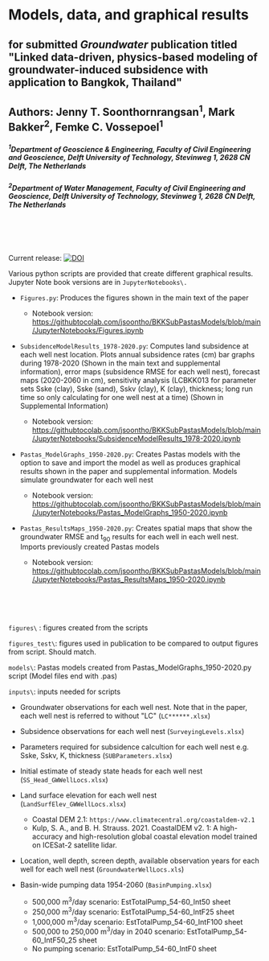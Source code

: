 # Models, data, and graphical results
## for submitted *Groundwater* publication titled "Linked data-driven, physics-based modeling of groundwater-induced subsidence with application to Bangkok, Thailand"
## Authors: Jenny T. Soonthornrangsan<sup>1</sup>, Mark Bakker<sup>2</sup>, Femke C. Vossepoel<sup>1</sup>
##### <sup>1</sup>Department of Geoscience & Engineering, Faculty of Civil Engineering and Geoscience, Delft University of Technology, Stevinweg 1, 2628 CN Delft, The Netherlands
##### <sup>2</sup>Department of Water Management, Faculty of Civil Engineering and Geoscience, Delft University of Technology, Stevinweg 1, 2628 CN Delft, The Netherlands
<br />
<br />
<br />

Current release:  [![DOI](https://zenodo.org/badge/603990947.svg)](https://zenodo.org/doi/10.5281/zenodo.11096275)

Various python scripts are provided that create different graphical results. Jupyter Note book versions are in `JupyterNotebooks\.`

- `Figures.py`: Produces the figures shown in the main text of the paper
  - Notebook version: https://githubtocolab.com/jsoontho/BKKSubPastasModels/blob/main/JupyterNotebooks/Figures.ipynb
  
- `SubsidenceModelResults_1978-2020.py`: Computes land subsidence at each well nest location. Plots annual subsidence rates (cm) bar graphs during 1978-2020 (Shown in the main text and supplemental information), error maps (subsidence RMSE for each well nest), forecast maps (2020-2060 in cm), sensitivity analysis (LCBKK013 for parameter sets Sske (clay), Sske (sand), Sskv (clay), K (clay), thickness; long run time so only calculating for one well nest at a time) (Shown in Supplemental Information)
  - Notebook version: https://githubtocolab.com/jsoontho/BKKSubPastasModels/blob/main/JupyterNotebooks/SubsidenceModelResults_1978-2020.ipynb

- `Pastas_ModelGraphs_1950-2020.py`: Creates Pastas models with the option to save and import the model as well as produces graphical results shown in the paper and supplemental information. Models simulate groundwater for each well nest
  - Notebook version: https://githubtocolab.com/jsoontho/BKKSubPastasModels/blob/main/JupyterNotebooks/Pastas_ModelGraphs_1950-2020.ipynb
  
- `Pastas_ResultsMaps_1950-2020.py`: Creates spatial maps that show the groundwater RMSE and t<sub>90</sub> results for each well in each well nest. Imports previously created Pastas models
  - Notebook version: https://githubtocolab.com/jsoontho/BKKSubPastasModels/blob/main/JupyterNotebooks/Pastas_ResultsMaps_1950-2020.ipynb


<br />
<br />
<br />

`figures\` : figures created from the scripts

`figures_test\`: figures used in publication to be compared to output figures from script. Should match.

`models\`: Pastas models created from Pastas_ModelGraphs_1950-2020.py script (Model files end with .pas)

`inputs\`: inputs needed for scripts 

- Groundwater observations for each well nest. Note that in the paper, each well nest is referred to without "LC" (`LC******.xlsx`)

- Subsidence observations for each well nest (`SurveyingLevels.xlsx`)

- Parameters required for subsidence calcultion for each well nest e.g. Sske, Sskv, K, thickness (`SUBParameters.xlsx`)

- Initial estimate of steady state heads for each well nest (`SS_Head_GWWellLocs.xlsx`)

- Land surface elevation for each well nest (`LandSurfElev_GWWellLocs.xlsx`)
   - Coastal DEM 2.1: `https://www.climatecentral.org/coastaldem-v2.1`
   - Kulp, S. A., and B. H. Strauss. 2021. CoastalDEM v2. 1: A high-accuracy and high-resolution global coastal elevation model trained on ICESat-2 satellite lidar.

- Location, well depth, screen depth, available observation years for each well for each well nest (`GroundwaterWellLocs.xls`)

- Basin-wide pumping data 1954-2060 (`BasinPumping.xlsx`)
  - 500,000 m<sup>3</sup>/day scenario: EstTotalPump_54-60_Int50 sheet
  - 250,000 m<sup>3</sup>/day scenario: EstTotalPump_54-60_IntF25 sheet
  - 1,000,000 m<sup>3</sup>/day scenario: EstTotalPump_54-60_IntF100 sheet
  - 500,000 to 250,000 m<sup>3</sup>/day in 2040 scenario: EstTotalPump_54-60_IntF50_25 sheet
  - No pumping scenario: EstTotalPump_54-60_IntF0 sheet



